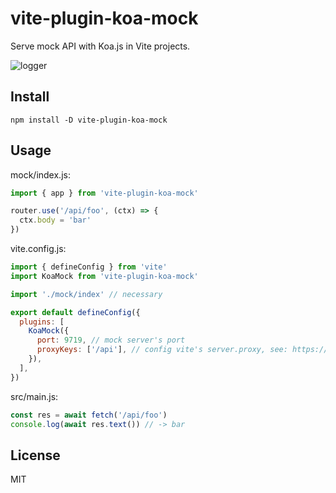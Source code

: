 # vite-plugin-koa-mock

Serve mock API with Koa.js in Vite projects.

![logger](https://raw.githubusercontent.com/mys1024/vite-plugin-koa-mock/main/images/logger.png)

## Install

```shell
npm install -D vite-plugin-koa-mock
```

## Usage

mock/index.js:

```javascript
import { app } from 'vite-plugin-koa-mock'

router.use('/api/foo', (ctx) => {
  ctx.body = 'bar'
})
```

vite.config.js:

```javascript
import { defineConfig } from 'vite'
import KoaMock from 'vite-plugin-koa-mock'

import './mock/index' // necessary

export default defineConfig({
  plugins: [
    KoaMock({
      port: 9719, // mock server's port
      proxyKeys: ['/api'], // config vite's server.proxy, see: https://vitejs.dev/config/server-options.html#server-proxy
    }),
  ],
})
```

src/main.js:

```javascript
const res = await fetch('/api/foo')
console.log(await res.text()) // -> bar
```

## License

MIT
